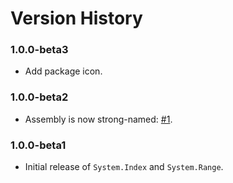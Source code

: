# Version History

### 1.0.0-beta3

* Add package icon.

### 1.0.0-beta2

* Assembly is now strong-named: [#1](https://github.com/bgrainger/IndexRange/issues/1).

### 1.0.0-beta1

* Initial release of `System.Index` and `System.Range`.
